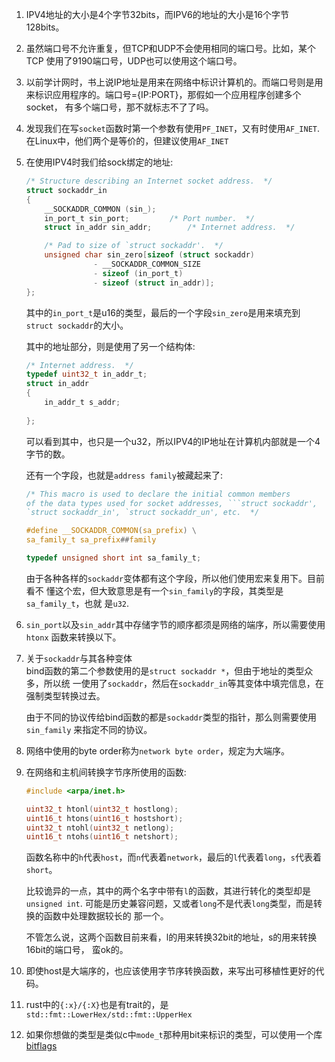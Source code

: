 1. IPV4地址的大小是4个字节32bits，而IPV6的地址的大小是16个字节128bits。

2. 虽然端口号不允许重复，但TCP和UDP不会使用相同的端口号。比如，某个TCP
   使用了9190端口号，UDP也可以使用这个端口号。

3. 以前学计网时，书上说IP地址是用来在网络中标识计算机的。而端口号则是用
   来标识应用程序的。端口号={IP:PORT}，那假如一个应用程序创建多个socket，
   有多个端口号，那不就标志不了了吗。

3. 发现我们在写`socket`函数时第一个参数有使用`PF_INET`，又有时使用`AF_INET`.
   在Linux中，他们两个是等价的，但建议使用`AF_INET` 

4. 在使用IPV4时我们给sock绑定的地址:  

   ```c
   /* Structure describing an Internet socket address.  */
   struct sockaddr_in
   {
       __SOCKADDR_COMMON (sin_);
       in_port_t sin_port;         /* Port number.  */
       struct in_addr sin_addr;        /* Internet address.  */

       /* Pad to size of `struct sockaddr'.  */
       unsigned char sin_zero[sizeof (struct sockaddr)
                  - __SOCKADDR_COMMON_SIZE
                  - sizeof (in_port_t)
                  - sizeof (struct in_addr)];
   };
   ``` 

   其中的`in_port_t`是u16的类型，最后的一个字段`sin_zero`是用来填充到`struct
   sockaddr`的大小。

   其中的地址部分，则是使用了另一个结构体:  
   
   ```c
   /* Internet address.  */
   typedef uint32_t in_addr_t;
   struct in_addr
   {
       in_addr_t s_addr;
     
   };
   ``` 
   可以看到其中，也只是一个u32，所以IPV4的IP地址在计算机内部就是一个4字节的数。

   还有一个字段，也就是`address family`被藏起来了:  
   
   ```c
   /* This macro is used to declare the initial common members
   of the data types used for socket addresses, ```struct sockaddr',
   `struct sockaddr_in', `struct sockaddr_un', etc.  */

   #define __SOCKADDR_COMMON(sa_prefix) \
   sa_family_t sa_prefix##family
   ```

   ```c
   typedef unsigned short int sa_family_t;
   ```
    
   由于各种各样的`sockaddr`变体都有这个字段，所以他们使用宏来复用下。目前看不
   懂这个宏，但大致意思是有一个`sin_family`的字段，其类型是`sa_family_t`，也就
   是`u32`.

5. `sin_port`以及`sin_addr`其中存储字节的顺序都须是网络的端序，所以需要使用`htonx`
   函数来转换以下。

6. 关于`sockaddr`与其各种变体  
   bind函数的第二个参数使用的是`struct sockaddr *`，但由于地址的类型众多，所以统
   一使用了`sockaddr`，然后在`sockaddr_in`等其变体中填完信息，在强制类型转换过去。
  
   由于不同的协议传给bind函数的都是`sockaddr`类型的指针，那么则需要使用`sin_family`
   来指定不同的协议。

7. 网络中使用的byte order称为`network byte order`，规定为大端序。

8. 在网络和主机间转换字节序所使用的函数:  

   ```c
   #include <arpa/inet.h>

   uint32_t htonl(uint32_t hostlong);
   uint16_t htons(uint16_t hostshort);
   uint32_t ntohl(uint32_t netlong);
   uint16_t ntohs(uint16_t netshort);
   ```
   
   函数名称中的`h`代表`host`，而`n`代表着`network`，最后的`l`代表着`long`，`s`代表着
   `short`。
  
   比较诡异的一点，其中的两个名字中带有`l`的函数，其进行转化的类型却是`unsigned int`.
   可能是历史兼容问题，又或者`long`不是代表`long`类型，而是转换的函数中处理数据较长的
   那一个。
  
   不管怎么说，这两个函数目前来看，l的用来转换32bit的地址，s的用来转换16bit的端口号，
   蛮ok的。

9. 即使host是大端序的，也应该使用字节序转换函数，来写出可移植性更好的代码。

10. rust中的`{:x}/{:X}`也是有trait的，是`std::fmt::LowerHex/std::fmt::UpperHex`

11. 如果你想做的类型是类似c中`mode_t`那种用bit来标识的类型，可以使用一个库
    [bitflags](https://crates.io/crates/bitflags)
